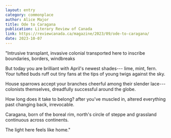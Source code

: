 ```yaml
---
layout: entry
category: commonplace
author: Alice Major
title: Ode to Caragana
publication: Literary Review of Canada
link: https://reviewcanada.ca/magazine/2023/09/ode-to-caragana/
date: 2023-10-07
---
```


"Intrusive transplant,
invasive colonial
transported here
to inscribe boundaries,
borders, windbreaks

But today you are brilliant with
April's newest shades---
lime, mint, fern.
Your tufted buds ruff out tiny fans
at the tips of young twigs
against the sky.

House sparrows accept
your branches
cheerful
among their slender lace---
colonists themselves,
dreadfully successful
around the globe.

How long does it take to belong?
after you've muscled in,
altered everything
past changing back,
irrevocable.

Caragana,
born of the boreal rim,
north's circle
of steppe and grassland
continuous across continents.

The light here feels like home."

